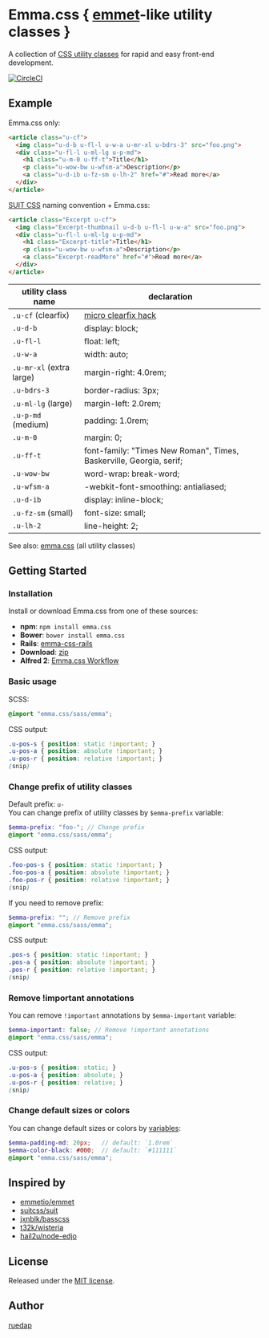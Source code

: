 # Emma.css { [emmet](http://docs.emmet.io/cheat-sheet/)-like utility classes }

A collection of [CSS utility classes](emma.css) for rapid and easy front-end development.

[![CircleCI](https://circleci.com/gh/ruedap/emma.css.svg?style=shield)](https://circleci.com/gh/ruedap/emma.css)

## Example

Emma.css only:

``` html
<article class="u-cf">
  <img class="u-d-b u-fl-l u-w-a u-mr-xl u-bdrs-3" src="foo.png">
  <div class="u-fl-l u-ml-lg u-p-md">
    <h1 class="u-m-0 u-ff-t">Title</h1>
    <p class="u-wow-bw u-wfsm-a">Description</p>
    <a class="u-d-ib u-fz-sm u-lh-2" href="#">Read more</a>
  </div>
</article>
```

[SUIT CSS](https://suitcss.github.io/) naming convention + Emma.css:

``` html
<article class="Excerpt u-cf">
  <img class="Excerpt-thumbnail u-d-b u-fl-l u-w-a" src="foo.png">
  <div class="u-fl-l u-ml-lg u-p-md">
    <h1 class="Excerpt-title">Title</h1>
    <p class="u-wow-bw u-wfsm-a">Description</p>
    <a class="Excerpt-readMore" href="#">Read more</a>
  </div>
</article>
```

utility class name | declaration
--- | ---
`.u-cf` (clearfix) | [micro clearfix hack](http://nicolasgallagher.com/micro-clearfix-hack/)
`.u-d-b` | display: block;
`.u-fl-l` | float: left;
`.u-w-a` | width: auto;
`.u-mr-xl` (extra large) | margin-right: 4.0rem;
`.u-bdrs-3` | border-radius: 3px;
`.u-ml-lg` (large) | margin-left: 2.0rem;
`.u-p-md` (medium) | padding: 1.0rem;
`.u-m-0` | margin: 0;
`.u-ff-t` | font-family: "Times New Roman", Times, Baskerville, Georgia, serif;
`.u-wow-bw` | word-wrap: break-word;
`.u-wfsm-a` | -webkit-font-smoothing: antialiased;
`.u-d-ib` | display: inline-block;
`.u-fz-sm` (small) | font-size: small;
`.u-lh-2` | line-height: 2;

See also: [emma.css](emma.css) (all utility classes)

## Getting Started

### Installation

Install or download Emma.css from one of these sources:

* **npm**: `npm install emma.css`
* **Bower**: `bower install emma.css`
* **Rails**: [emma-css-rails](https://github.com/ruedap/emma-css-rails)
* **Download**: [zip](https://github.com/ruedap/emma.css/releases)
* **Alfred 2**: [Emma.css Workflow](https://github.com/ruedap/alfred-emma-css-workflow)

### Basic usage

SCSS:
``` scss
@import "emma.css/sass/emma";
```
CSS output:
``` css
.u-pos-s { position: static !important; }
.u-pos-a { position: absolute !important; }
.u-pos-r { position: relative !important; }
(snip)
```

### Change prefix of utility classes

Default prefix: `u-`  
You can change prefix of utility classes by `$emma-prefix` variable:

``` scss
$emma-prefix: "foo-"; // Change prefix
@import "emma.css/sass/emma";
```
CSS output:
``` css
.foo-pos-s { position: static !important; }
.foo-pos-a { position: absolute !important; }
.foo-pos-r { position: relative !important; }
(snip)
```

If you need to remove prefix:

``` scss
$emma-prefix: ""; // Remove prefix
@import "emma.css/sass/emma";
```
CSS output:
``` css
.pos-s { position: static !important; }
.pos-a { position: absolute !important; }
.pos-r { position: relative !important; }
(snip)
```

### Remove !important annotations

You can remove `!important` annotations by `$emma-important` variable:

``` scss
$emma-important: false; // Remove !important annotations
@import "emma.css/sass/emma";
```
CSS output:
``` css
.u-pos-s { position: static; }
.u-pos-a { position: absolute; }
.u-pos-r { position: relative; }
(snip)
```

### Change default sizes or colors

You can change default sizes or colors by [variables](sass/_vars.scss):

``` scss
$emma-padding-md: 20px;   // default: `1.0rem`
$emma-color-black: #000;  // default: `#111111`
@import "emma.css/sass/emma";
```

## Inspired by

* [emmetio/emmet](https://github.com/emmetio/emmet)
* [suitcss/suit](https://github.com/suitcss/suit)
* [jxnblk/basscss](https://github.com/jxnblk/basscss)
* [t32k/wisteria](https://github.com/t32k/wisteria)
* [hail2u/node-edjo](https://github.com/hail2u/node-edjo)

## License

Released under the [MIT license](LICENSE).

## Author

[ruedap](https://github.com/ruedap)
